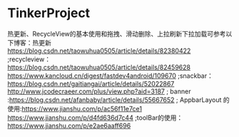 # TinkerProject
热更新、RecycleView的基本使用和拖拽、滑动删除、上拉刷新下拉加载可参考以下博客：热更新 https://blog.csdn.net/taowuhua0505/article/details/82380422 ;recycleview：https://blog.csdn.net/taowuhua0505/article/details/82459628  https://www.kancloud.cn/digest/fastdev4android/109670 ;snackbar：https://blog.csdn.net/gaitiangai/article/details/52022867 http://www.jcodecraeer.com/plus/view.php?aid=3187  ;
banner :https://blog.csdn.net/afanbaby/article/details/55667652   ; AppbarLayout 的使用:https://www.jianshu.com/p/ac56f11e7ce1 https://www.jianshu.com/p/d4fd636d7c44  ;toolBar的使用：https://www.jianshu.com/p/e2ae6aaff696
